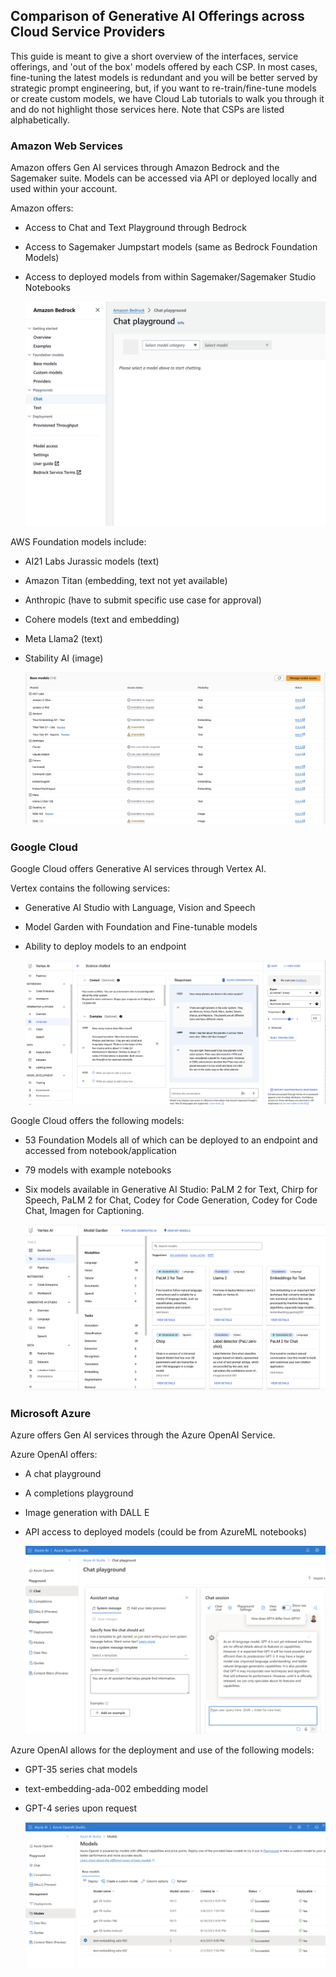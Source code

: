 ## Comparison of Generative AI Offerings across Cloud Service Providers

This guide is meant to give a short overview of the interfaces, service offerings, and 'out of the box' models offered by each CSP. In most cases, fine-tuning the latest models is redundant and you will be better served by strategic prompt engineering, but, if you want to re-train/fine-tune models or create custom models, we have Cloud Lab tutorials to walk you through it and do not highlight those services here. Note that CSPs are listed alphabetically.

### Amazon Web Services
Amazon offers Gen AI services through Amazon Bedrock and the Sagemaker suite. Models can be accessed via API or deployed locally and used within your account.

Amazon offers: 
+ Access to Chat and Text Playground through Bedrock
+ Access to Sagemaker Jumpstart models (same as Bedrock Foundation Models)
+ Access to deployed models from within Sagemaker/Sagemaker Studio Notebooks

  ![AWS Bedrock](/docs/images/bedrock.png)

AWS Foundation models include: 
+ AI21 Labs Jurassic models (text)
+ Amazon Titan (embedding, text not yet available)
+ Anthropic (have to submit specific use case for approval)
+ Cohere models (text and embedding)
+ Meta Llama2 (text)
+ Stability AI (image)

  ![AWS models](/docs/images/sagemaker_models.png)
  
### Google Cloud
Google Cloud offers Generative AI services through Vertex AI.

Vertex contains the following services:
+ Generative AI Studio with Language, Vision and Speech
+ Model Garden with Foundation and Fine-tunable models
+ Ability to deploy models to an endpoint

  ![Google Cloud Studio](/docs/images/vertexai_text.png)

Google Cloud offers the following models:
+ 53 Foundation Models all of which can be deployed to an endpoint and accessed from notebook/application
+ 79 models with example notebooks
+ Six models available in Generative AI Studio: PaLM 2 for Text, Chirp for Speech, PaLM 2 for Chat, Codey for Code Generation, Codey for Code Chat, Imagen for Captioning.

  ![Vertexai models](/docs/images/vertexai_models.png)
  
### Microsoft Azure
Azure offers Gen AI services through the Azure OpenAI Service.

Azure OpenAI offers: 
+ A chat playground
+ A completions playground
+ Image generation with DALL E
+ API access to deployed models (could be from AzureML notebooks)

  ![azure openai screenshot](/docs/images/openaichatplayground.png)

Azure OpenAI allows for the deployment and use of the following models:
+ GPT-35 series chat models
+ text-embedding-ada-002 embedding model
+ GPT-4 series upon request

  ![azure models](/docs/images/azure_models.png)




